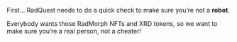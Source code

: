 First… RadQuest needs to do a quick check to make sure you’re not a **robot**.

Everybody wants those RadMorph NFTs and XRD tokens, so we want to make sure you’re a real person, not a cheater!
